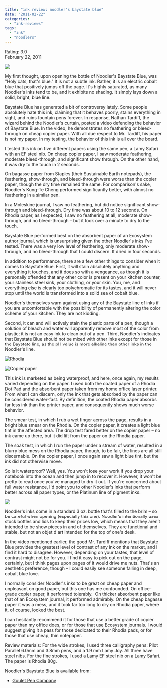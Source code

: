 ```yaml
---
title: "ink review: noodler's baystate blue"
date: "2011-02-22"
categories: 
  - "ink-reviews"
tags: 
  - "ink"
  - "noodlers"
---
```


Rating: 3.0  
February 22, 2011

![](noodlers-baystate-blue.jpg)

  
My first thought, upon opening the bottle of Noodler's Baystate Blue, was "Holy cats, that's blue." It is not a subtle ink. Rather, it is an electric cobalt blue that positively jumps off the page. It's highly saturated, as many Noodler's inks tend to be, and it exhibits no shading. It simply lays down a solid, bright, blue line.

Baystate Blue has generated a bit of controversy lately. Some people absolutely hate this ink, claiming that it behaves poorly, stains everything in sight, and ruins fountain pens forever. In response, Nathan Tardiff, the wizard behind the Noodler's curtain, posted a video defending the behavior of Baystate Blue. In the video, he demonstrates no feathering or bleed-through on cheap copier paper. With all due respect to Mr. Tardiff, his paper is not my paper. In my testing, the behavior of this ink is all over the board.

I tested this ink on five different papers using the same pen, a Lamy Safari with an EF steel nib. On cheap copier paper, I saw moderate feathering, moderate bleed-through, and significant show through. On the other hand, it was dry to the touch in 2 seconds.

On bagasse paper from Staples (their Sustainable Earth notepads), the feathering, show-through, and bleed-through were worse than the copier paper, though the dry time remained the same. For comparison's sake, Noodler's Kung-Te Cheng performed significantly better, with almost no feathering in a similar pen.

In a Moleskine journal, I saw no feathering, but did notice significant show-through and bleed-through. Dry time was about 10 to 12 seconds. On Rhodia paper, as I expected, I saw no feathering at all, moderate show-through, and no bleed-through – but it took over a minute to dry to the touch.

Baystate Blue performed best on the absorbent paper of an Ecosystem author journal, which is unsurprising given the other Noodler's inks I've tested. There was a very low level of feathering, only moderate show-through, and no bleed-through that I could discern. It dried in four seconds.

In addition to performance, there are a few other things to consider when it comes to Baystate Blue. First, it will stain absolutely anything and everything it touches, and it does so with a vengeance, as though it is personally offended that any other color is present on your kitchen counter, your stainless steel sink, your clothing, or your skin. You, me, and everything else is clearly too polychromatic for its tastes, and it will never stop until the world is transformed into a solid sea of cobalt blue.

Noodler's themselves warn against using any of the Baystate line of inks if you are uncomfortable with the possibility of permanently altering the color scheme of your kitchen. They are not kidding.

Second, it can and will actively stain the plastic parts of a pen, though a solution of bleach and water will apparently remove most of the color from plastic; it is not an easy ink to clean out of a pen. Third, Noodler's indicates that Baystate Blue should not be mixed with other inks except for those in the Baystate line, as the pH value is more alkaline than other inks in the Noodler's line.

![Rhodia](noodlers-baystate-blue-water-test-1.jpg)

  

![Copier paper](noodlers-baystate-blue-water-test-2.jpg)

  
This ink is marketed as being waterproof, and here, once again, my results varied depending on the paper. I used both the coated paper of a Rhodia Dot Pad and the absorbent paper taken from my home office laser printer. From what I can discern, only the ink that gets absorbed by the paper can be considered water-fast. By definition, the coated Rhodia paper absorbs far less ink than the printer paper, and consequently shows much worse behavior.

The smear test, in which I rub a wet finger across the page, results in a bright blue smear on the Rhodia. On the copier paper, it creates a light blue tint in the affected area. The drop test fared better on the copier paper – no ink came up there, but it did lift from the paper on the Rhodia paper.

The soak test, in which I run the paper under a stream of water, resulted in a blurry blue mess on the Rhodia paper, though, to be fair, the lines are all still discernable. On the copier paper, I once again saw a light blue tint, but the ink did not otherwise move.

So is it waterproof? Well, yes. You won't lose your work if you drop your notebook into the ocean and then jump in to recover it. However, it won't be pretty to read once you've managed to dry it out. If you're concerned about full water resistance, I'd point you to other Noodler's inks that perform better across all paper types, or the Platinum line of pigment inks.

![](noodlers-baystate-blue-bottle.JPG)

  
Noodler's inks come in a standard 3 oz. bottle that's filled to the brim – so be careful when opening (especially this one). Noodler’s intentionally uses stock bottles and lids to keep their prices low, which means that they aren’t intended to be show pieces in and of themselves. They are functional and stable, but not an objet d'art intended for the top of one's desk.

In the video mentioned earlier, the good Mr. Tardiff mentions that Baystate Blue provides the greatest level of contrast of any ink on the market, and I find it hard to disagree. However, depending on your tastes, that level of contrast might not be for you. I find it easy to pick out on the page, certainly, but I think pages upon pages of it would drive me nuts. That's an aesthetic preference, though – I could easily see someone falling in deep, cobalt blue love.

I normally consider Noodler's inks to be great on cheap paper and unpleasant on good paper, but this one has me confounded. On office-grade copier paper, it performed tolerably.  On thicker absorbent paper like that of an Ecosystem journal, it performed admirably. On the cheap bagasse paper it was a mess, and it took far too long to dry on Rhodia paper, where it, of course, looked the best.

I can hesitantly recommend it for those that use a better grade of copier paper than my office does, or for those that use Ecosystem journals. I would suggest giving it a pass for those dedicated to their Rhodia pads, or for those that use cheap, thin notepaper.

Review materials: For the wide strokes, I used three calligraphy pens: Pilot Parallel 6.0mm and 3.8mm pens, and a 1.9 mm Lamy Joy. All three have steel nibs. For the fine strokes, I used a Lamy EF steel nib on a Lamy Safari. The paper is Rhodia 80g.

Noodler's Baystate Blue is available from:

- [Goulet Pen Company](http://www.gouletpens.com/Noodler_s_Ink_Baystate_Blue_p/n19048.htm)
